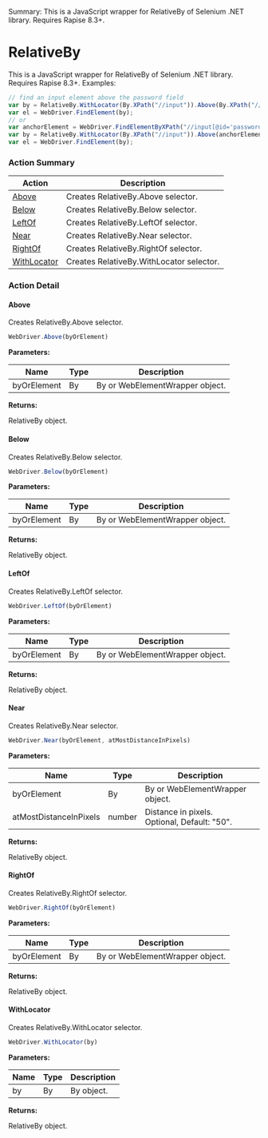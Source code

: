 Summary: This is a JavaScript wrapper for RelativeBy of Selenium .NET library. Requires Rapise 8.3+.

# RelativeBy

This is a JavaScript wrapper for RelativeBy of Selenium .NET library. Requires Rapise 8.3+.Examples:
 
```javascript
// find an input element above the password field
var by = RelativeBy.WithLocator(By.XPath("//input")).Above(By.XPath("//input[@id='password']"));
var el = WebDriver.FindElement(by);
// or
var anchorElement = WebDriver.FindElementByXPath("//input[@id='password'"]);
var by = RelativeBy.WithLocator(By.XPath("//input")).Above(anchorElement);
var el = WebDriver.FindElement(by);
```






<!-- ============================== property summary ========================== -->

<!-- ============================== action summary ========================== -->



### Action Summary
|  **Action** | **Description** | 
| ----------- | --------------- |
|  [Above](#above) | Creates RelativeBy.Above selector. |
|  [Below](#below) | Creates RelativeBy.Below selector. |
|  [LeftOf](#leftof) | Creates RelativeBy.LeftOf selector. |
|  [Near](#near) | Creates RelativeBy.Near selector. |
|  [RightOf](#rightof) | Creates RelativeBy.RightOf selector. |
|  [WithLocator](#withlocator) | Creates RelativeBy.WithLocator selector. |



<!-- ============================== property detail ========================== -->


<!-- ============================== action detail ========================== -->

### Action Detail

<a name="Above"></a>    
#### Above

Creates RelativeBy.Above selector.

```javascript
WebDriver.Above(byOrElement)
```


**Parameters:**

|  **Name** | **Type** | **Description** |
| ---------- | -------- | --------------- |
| byOrElement | By |  By or WebElementWrapper object. |




**Returns:**

RelativeBy object.



<a name="see.also.relativeby.above"></a>

<a name="Below"></a>    
#### Below

Creates RelativeBy.Below selector.

```javascript
WebDriver.Below(byOrElement)
```


**Parameters:**

|  **Name** | **Type** | **Description** |
| ---------- | -------- | --------------- |
| byOrElement | By |  By or WebElementWrapper object. |




**Returns:**

RelativeBy object.



<a name="see.also.relativeby.below"></a>

<a name="LeftOf"></a>    
#### LeftOf

Creates RelativeBy.LeftOf selector.

```javascript
WebDriver.LeftOf(byOrElement)
```


**Parameters:**

|  **Name** | **Type** | **Description** |
| ---------- | -------- | --------------- |
| byOrElement | By |  By or WebElementWrapper object. |




**Returns:**

RelativeBy object.



<a name="see.also.relativeby.leftof"></a>

<a name="Near"></a>    
#### Near

Creates RelativeBy.Near selector.

```javascript
WebDriver.Near(byOrElement, atMostDistanceInPixels)
```


**Parameters:**

|  **Name** | **Type** | **Description** |
| ---------- | -------- | --------------- |
| byOrElement | By |  By or WebElementWrapper object. |
| atMostDistanceInPixels | number |  Distance in pixels.<br>Optional, Default: "50". |




**Returns:**

RelativeBy object.



<a name="see.also.relativeby.near"></a>

<a name="RightOf"></a>    
#### RightOf

Creates RelativeBy.RightOf selector.

```javascript
WebDriver.RightOf(byOrElement)
```


**Parameters:**

|  **Name** | **Type** | **Description** |
| ---------- | -------- | --------------- |
| byOrElement | By |  By or WebElementWrapper object. |




**Returns:**

RelativeBy object.



<a name="see.also.relativeby.rightof"></a>

<a name="WithLocator"></a>    
#### WithLocator

Creates RelativeBy.WithLocator selector.

```javascript
WebDriver.WithLocator(by)
```


**Parameters:**

|  **Name** | **Type** | **Description** |
| ---------- | -------- | --------------- |
| by | By |  By object. |




**Returns:**

RelativeBy object.



<a name="see.also.relativeby.withlocator"></a>

  

